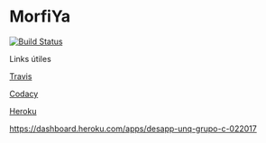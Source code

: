 MorfiYa
==

[![Build Status](https://travis-ci.org/DiazMaxiM/desapp-unq-grupo-c-022017.svg?branch=master)](https://travis-ci.org/DiazMaxiM/desapp-unq-grupo-c-022017)


Links útiles

[Travis](https://travis-ci.org/DiazMaxiM/desapp-unq-grupo-c-022017/)

[Codacy](https://www.codacy.com/app/DiazMaxiM/desapp-unq-grupo-c-022017/dashboard)

[Heroku](https://desapp-unq-grupo-c-022017.herokuapp.com/)

https://dashboard.heroku.com/apps/desapp-unq-grupo-c-022017

